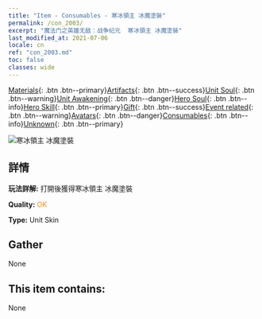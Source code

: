 ```yaml
---
title: "Item - Consumables - 寒冰領主 冰魔塗裝"
permalink: /con_2003/
excerpt: "魔法门之英雄无敌：战争纪元  寒冰領主 冰魔塗裝"
last_modified_at: 2021-07-06
locale: cn
ref: "con_2003.md"
toc: false
classes: wide
---
```

 [Materials](/ItemsCN/){: .btn .btn--primary}[Artifacts](/ItemsCN/Artifacts/){: .btn .btn--success}[Unit Soul](/ItemsCN/UnitSoul/){: .btn .btn--warning}[Unit Awakening](/ItemsCN/UnitAwakening/){: .btn .btn--danger}[Hero Soul](/ItemsCN/HeroSoul/){: .btn .btn--info}[Hero Skill](/ItemsCN/HeroSkill/){: .btn .btn--primary}[Gift](/ItemsCN/Gift/){: .btn .btn--success}[Event related](/ItemsCN/Events/){: .btn .btn--warning}[Avatars](/ItemsCN/Avatars/){: .btn .btn--danger}[Consumables](/ItemsCN/Consumables/){: .btn .btn--info}[Unknown](/ItemsCN/Unknown/){: .btn .btn--primary}

 ![寒冰領主 冰魔塗裝](/images/u/ti_bingmopifu.jpg)

## 詳情
 **玩法詳解:** 打開後獲得寒冰領主 冰魔塗裝

 **Quality:** <span style="color: #FF8C00">OK</span>

 **Type:** Unit Skin

## Gather

  None

## This item contains:

  None

